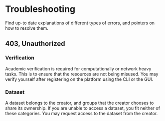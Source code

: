 # Troubleshooting

Find up-to date explanations of different types of errors, and pointers on how to resolve them.

## 403, Unauthorized

### Verification
Academic verification is required for computationally or network heavy tasks. This is to ensure that the resources are not being misused. You may verify yourself after registering on the platform using the CLI or the GUI.

### Dataset
A dataset belongs to the creator, and groups that the creator chooses to share its ownership. If you are unable to access a dataset, you fit neither of these categories. You may request access to the dataset from the creator.
